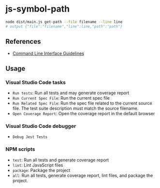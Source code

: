 # js-symbol-path

```bash
node dist/main.js get-path --file filename --line line
# output {"file":"filename","line":line,"path":"path"}
```

## References

- [Command Line Interface Guidelines](https://clig.dev/)

## Usage

### Visual Studio Code tasks

- `Run tests`: Run all tests and may generate coverage report
- `Run Current Spec File`: Run the current spec file
- `Run Related Spec File`: Run the spec file related to the current source file. The test suite description must match the source filename.
- `Open Coverage Report`: Open the coverage report in the default browser

### Visual Studio Code debugger

- `Debug Jest Tests`

### NPM scripts

- `test`: Run all tests and generate coverage report
- `lint`: Lint JavaScript files
- `package`: Package the project
- `all`: Run all tests, generate coverage report, lint files, and package the project.

